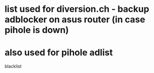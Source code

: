 # list used for diversion.ch - backup adblocker on asus router (in case pihole is down)
# also used for pihole adlist 
blacklist
